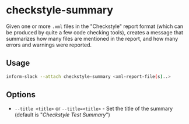 # checkstyle-summary #

Given one or more `.xml` files in the "Checkstyle" report format
(which can be produced by quite a few code checking tools), creates
a message that summarizes how many files are mentioned in the report,
and how many errors and warnings were reported.

## Usage ##

```sh
inform-slack --attach checkstyle-summary <xml-report-file(s)..>
```

## Options ##

* `--title <title>` or `--title=<title>` - Set the title of the
  summary (default is "*Checkstyle Test Summary*")
